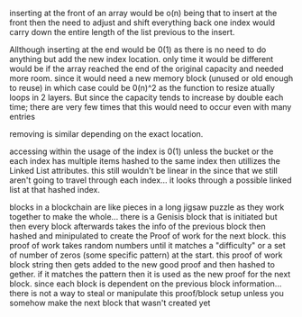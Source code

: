 inserting at the front of an array would be o(n) being that to insert at the front then the need to adjust and shift everything back one index would carry down the entire length of the list previous to the insert.

Allthough inserting at the end would be 0(1) as there is no need to do anything but add the new index location. only time it would be different would be if the array reached the end of the original capacity and needed more room. since it would need a new memory block (unused or old enough to reuse) in which case could be 0(n)^2 as the function to resize atually loops in 2 layers. But since the capacity tends to increase by double each time; there are very few times that this would need to occur even with many entries

removing is similar depending on the exact location. 

accessing within the usage of the index is 0(1) unless the bucket or the each index has multiple items hashed to the same index then utillizes the Linked List attributes. this still wouldn't be linear in the since that we still aren't going to travel through each index... it looks through a possible linked list at that hashed index.

blocks in a blockchain are like pieces in a long jigsaw puzzle as they work together to make the whole... there is a Genisis block that is initiated but then every block afterwards takes the info of the previous block then hashed and minipulated to create the Proof of work for the next block. this proof of work takes random numbers until it matches a "difficulty"  or a set of number of zeros (some specific pattern) at the start. this proof of work block string then gets added to the new good proof and then hashed to gether. if it matches the pattern then it is used as the new proof for the next block.
 since each block is dependent on the previous block information... there is not a way to steal or manipulate this proof/block setup unless you somehow make the next block that wasn't created yet